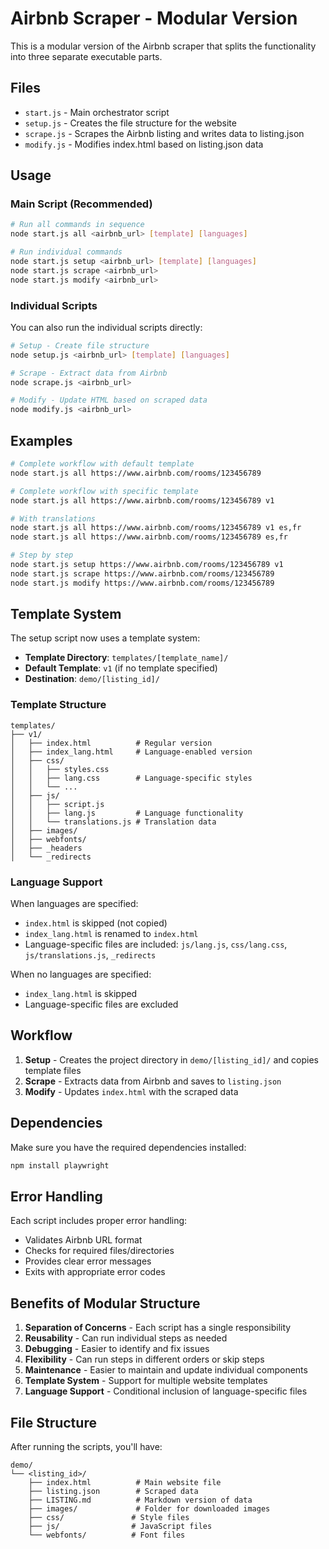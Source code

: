 # Airbnb Scraper - Modular Version

This is a modular version of the Airbnb scraper that splits the functionality into three separate executable parts.

## Files

- `start.js` - Main orchestrator script
- `setup.js` - Creates the file structure for the website
- `scrape.js` - Scrapes the Airbnb listing and writes data to listing.json
- `modify.js` - Modifies index.html based on listing.json data

## Usage

### Main Script (Recommended)

```bash
# Run all commands in sequence
node start.js all <airbnb_url> [template] [languages]

# Run individual commands
node start.js setup <airbnb_url> [template] [languages]
node start.js scrape <airbnb_url>
node start.js modify <airbnb_url>
```

### Individual Scripts

You can also run the individual scripts directly:

```bash
# Setup - Create file structure
node setup.js <airbnb_url> [template] [languages]

# Scrape - Extract data from Airbnb
node scrape.js <airbnb_url>

# Modify - Update HTML based on scraped data
node modify.js <airbnb_url>
```

## Examples

```bash
# Complete workflow with default template
node start.js all https://www.airbnb.com/rooms/123456789

# Complete workflow with specific template
node start.js all https://www.airbnb.com/rooms/123456789 v1

# With translations
node start.js all https://www.airbnb.com/rooms/123456789 v1 es,fr
node start.js all https://www.airbnb.com/rooms/123456789 es,fr

# Step by step
node start.js setup https://www.airbnb.com/rooms/123456789 v1
node start.js scrape https://www.airbnb.com/rooms/123456789
node start.js modify https://www.airbnb.com/rooms/123456789
```

## Template System

The setup script now uses a template system:

- **Template Directory**: `templates/[template_name]/`
- **Default Template**: `v1` (if no template specified)
- **Destination**: `demo/[listing_id]/`

### Template Structure

```
templates/
├── v1/
│   ├── index.html          # Regular version
│   ├── index_lang.html     # Language-enabled version
│   ├── css/
│   │   ├── styles.css
│   │   ├── lang.css        # Language-specific styles
│   │   └── ...
│   ├── js/
│   │   ├── script.js
│   │   ├── lang.js         # Language functionality
│   │   └── translations.js # Translation data
│   ├── images/
│   ├── webfonts/
│   ├── _headers
│   └── _redirects
```

### Language Support

When languages are specified:

- `index.html` is skipped (not copied)
- `index_lang.html` is renamed to `index.html`
- Language-specific files are included: `js/lang.js`, `css/lang.css`, `js/translations.js`, `_redirects`

When no languages are specified:

- `index_lang.html` is skipped
- Language-specific files are excluded

## Workflow

1. **Setup** - Creates the project directory in `demo/[listing_id]/` and copies template files
2. **Scrape** - Extracts data from Airbnb and saves to `listing.json`
3. **Modify** - Updates `index.html` with the scraped data

## Dependencies

Make sure you have the required dependencies installed:

```bash
npm install playwright
```

## Error Handling

Each script includes proper error handling:

- Validates Airbnb URL format
- Checks for required files/directories
- Provides clear error messages
- Exits with appropriate error codes

## Benefits of Modular Structure

1. **Separation of Concerns** - Each script has a single responsibility
2. **Reusability** - Can run individual steps as needed
3. **Debugging** - Easier to identify and fix issues
4. **Flexibility** - Can run steps in different orders or skip steps
5. **Maintenance** - Easier to maintain and update individual components
6. **Template System** - Support for multiple website templates
7. **Language Support** - Conditional inclusion of language-specific files

## File Structure

After running the scripts, you'll have:

```
demo/
└── <listing_id>/
    ├── index.html          # Main website file
    ├── listing.json        # Scraped data
    ├── LISTING.md          # Markdown version of data
    ├── images/             # Folder for downloaded images
    ├── css/               # Style files
    ├── js/                # JavaScript files
    └── webfonts/          # Font files
```
